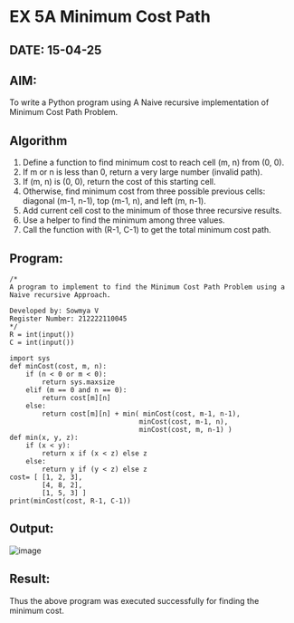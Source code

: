 # EX 5A Minimum Cost Path
## DATE: 15-04-25
## AIM:
To write a Python program using A Naive recursive implementation of Minimum Cost Path Problem.

## Algorithm
1. Define a function to find minimum cost to reach cell (m, n) from (0, 0).
2. If m or n is less than 0, return a very large number (invalid path).
3. If (m, n) is (0, 0), return the cost of this starting cell.
4. Otherwise, find minimum cost from three possible previous cells: diagonal (m-1, n-1), top (m-1, n), and left (m, n-1).
5. Add current cell cost to the minimum of those three recursive results.
6. Use a helper to find the minimum among three values.
7. Call the function with (R-1, C-1) to get the total minimum cost path.
   
## Program:
```
/*
A program to implement to find the Minimum Cost Path Problem using a  Naive recursive Approach.

Developed by: Sowmya V
Register Number: 212222110045
*/
R = int(input())
C = int(input())

import sys
def minCost(cost, m, n):
    if (n < 0 or m < 0):
        return sys.maxsize
    elif (m == 0 and n == 0):
        return cost[m][n]
    else:
        return cost[m][n] + min( minCost(cost, m-1, n-1),
                                minCost(cost, m-1, n),
                                minCost(cost, m, n-1) )             
def min(x, y, z):
    if (x < y):
        return x if (x < z) else z
    else:
        return y if (y < z) else z
cost= [ [1, 2, 3],
        [4, 8, 2],
        [1, 5, 3] ]
print(minCost(cost, R-1, C-1))
```
## Output:
![image](https://github.com/user-attachments/assets/5cad1331-fc7d-4564-916c-977dcb530620)

## Result:
Thus the above program was executed successfully for finding the minimum cost.
